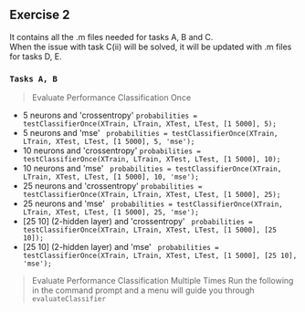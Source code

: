 ## Exercise 2

It contains all the .m files needed for tasks A, B and C. <br />
When the issue with task C(ii) will be solved, it will be updated with .m files for tasks D, E.

### `Tasks A, B`

> Evaluate Performance Classification Once

* 5 neurons and 'crossentropy'
```probabilities = testClassifierOnce(XTrain, LTrain, XTest, LTest, [1 5000], 5);```
* 5 neurons and 'mse'
``` probabilities = testClassifierOnce(XTrain, LTrain, XTest, LTest, [1 5000], 5, 'mse');```
* 10 neurons and 'crossentropy'
```probabilities = testClassifierOnce(XTrain, LTrain, XTest, LTest, [1 5000], 10);```
* 10 neurons and 'mse'
``` probabilities = testClassifierOnce(XTrain, LTrain, XTest, LTest, [1 5000], 10, 'mse');```
* 25 neurons and 'crossentropy'
```probabilities = testClassifierOnce(XTrain, LTrain, XTest, LTest, [1 5000], 25);```
* 25 neurons and 'mse'
``` probabilities = testClassifierOnce(XTrain, LTrain, XTest, LTest, [1 5000], 25, 'mse');```
* [25 10] (2-hidden layer) and 'crossentropy'
``` probabilities = testClassifierOnce(XTrain, LTrain, XTest, LTest, [1 5000], [25 10]);```
* [25 10] (2-hidden layer) and 'mse'
``` probabilities = testClassifierOnce(XTrain, LTrain, XTest, LTest, [1 5000], [25 10], 'mse');```


> Evaluate Performance Classification Multiple Times 
Run the following in the command prompt and a menu will guide you through
``` evaluateClassifier ```
